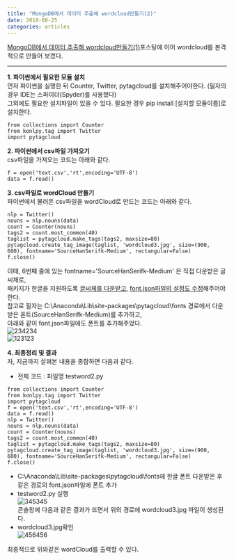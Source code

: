 ```yaml
---
title: "MongoDB에서 데이터 추출해 wordcloud만들기(2)"
date: 2018-08-25
categories: articles
---
```


[MongoDB에서 데이터 추출해 wordcloud만들기(1)](https://soohyunii.github.io/articles/MongoDB-Cloud/)포스팅에 이어 wordcloud를 본격적으로 만들어 보겠다.  

---
**1. 파이썬에서 필요한 모듈 설치**  
먼저 파이썬을 실행한 뒤 Counter, Twitter, pytagcloud를 설치해주어야한다. (필자의 경우 IDE는 스파이더(Spyder)를 사용했다)  
그외에도 필요한 설치파일이 있을 수 있다. 필요한 경우 pip install [설치할 모듈이름]로 설치한다.  
```
from collections import Counter
from konlpy.tag import Twitter
import pytagcloud
```  


**2. 파이썬에서 csv파일 가져오기**  
csv파일을 가져오는 코드는 아래와 같다.  
```
f = open('text.csv','rt',encoding='UTF-8')
data = f.read()
```  


**3. csv파일로 wordCloud 만들기**  
파이썬에서 불러온 csv파일을 wordCloud로 만드는 코드는 아래와 같다.   
```
nlp = Twitter()
nouns = nlp.nouns(data)
count = Counter(nouns)
tags2 = count.most_common(40)
taglist = pytagcloud.make_tags(tags2, maxsize=80)
pytagcloud.create_tag_image(taglist, 'wordcloud3.jpg', size=(900, 600), fontname='SourceHanSerifk-Medium', rectangular=False)
f.close()
```  

이때, 6번째 줄에 있는 fontname='SourceHanSerifk-Medium' 은 직접 다운받은 글씨체로,  
패키지가 한글을 지원하도록 [글씨체를 다운받고](https://github.com/adobe-fonts/source-han-serif/blob/release/OTF/Korean/SourceHanSerifK-Medium.otf), [font.json파일의 설정도 수정](https://thinkwarelab.wordpress.com/2016/08/30/%ED%8C%8C%EC%9D%B4%EC%8D%AC-%ED%98%95%ED%83%9C%EC%86%8C-%EB%B6%84%EC%84%9D%EC%9C%BC%EB%A1%9C-%EC%9B%8C%EB%93%9C%ED%81%B4%EB%9D%BC%EC%9A%B0%EB%93%9C-%EA%B7%B8%EB%A6%AC%EA%B8%B0/)해주어야 한다.  
참고로 필자는 C:\Anaconda\Lib\site-packages\pytagcloud\fonts 경로에서 다운받은 폰트(SourceHanSerifk-Medium)를 추가하고,  
아래와 같이 font.json파일에도 폰트를 추가해주었다.  
![234234](https://user-images.githubusercontent.com/29648470/44616747-47e8db80-a890-11e8-9062-c5c3fa3f9f42.png)  
![123123](https://user-images.githubusercontent.com/29648470/44616722-ddd03680-a88f-11e8-84b3-04530729c151.png)  


**4. 최종정리 및 결과**  
자, 지금까지 살펴본 내용을 종합하면 다음과 같다.  
- 전체 코드 : 파일명 testword2.py
```
from collections import Counter
from konlpy.tag import Twitter
import pytagcloud
f = open('text.csv','rt',encoding='UTF-8')
data = f.read()
nlp = Twitter()
nouns = nlp.nouns(data)
count = Counter(nouns)
tags2 = count.most_common(40)
taglist = pytagcloud.make_tags(tags2, maxsize=80)
pytagcloud.create_tag_image(taglist, 'wordcloud3.jpg', size=(900, 600), fontname='SourceHanSerifk-Medium', rectangular=False)
f.close()
```  
- C:\Anaconda\Lib\site-packages\pytagcloud\fonts에 한글 폰트 다운받은 후 같은 경로의 font.json파일에 폰트 추가  
- testword2.py 실행  
![345345](https://user-images.githubusercontent.com/29648470/44616778-2fc58c00-a891-11e8-8519-71677549259c.png)  
콘솔창에 다음과 같은 결과가 뜨면서 위의 경로에 wordcloud3.jpg 파일이 생성된다.  
- wordcloud3.jpg확인  
![456456](https://user-images.githubusercontent.com/29648470/44616787-55eb2c00-a891-11e8-9977-6834adae1887.png)  


최종적으로 위와같은 wordCloud를 출력할 수 있다. 







